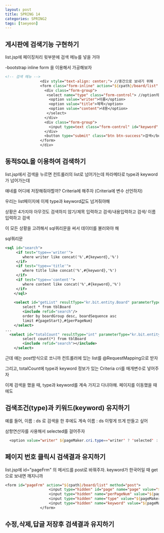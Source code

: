 ```yaml
---
layout: post
title: SPRING 14
categories: SPRING2
tags: [taeyeon]
---
```



## 게시판에 검색기능 구현하기

list.jsp에 페이징처리 윗부분에 검색 메뉴를 넣을 거야 

-bootstrap inline form 을 이용해서 가공해보자

```1=list.jsp
<!-- 검색 메뉴 -->
				<div style="text-align: center;"> //중간으로 보내기 위해 
				<form class="form-inline" action="${cpath}/board/list" method="post">
				  <div class="form-group"> 
				   <select name="type" class="form-control"> //option의 value가 type이라는 파라메타로 넘어감
				    <option value="writer">이름</option>
				    <option value="title">제목</option>
				    <option value="content">내용</option>
				   </select>
				  </div>
				  <div class="form-group">
				    <input type=text class="form-control" id="keyword" name="keyword"> 
				  </div>
				  <button type="submit" class="btn btn-success">검색</button>
				</form>
				</div>
```

## 동적SQL을 이용하여 검색하기

list.jsp에서 검색을 누르면 컨트롤러의 list로 넘어가는데 파라메타로 type과 keyword가 넘어가는데

얘네를 어디에 저장해줘야할까? Criteria에 해주자 (Criteria에 변수 선언하자)

우리는 list페이지에 이제 type과 keyword값도 넘겨줘야해

상황은 4가지야 아무것도 검색하지 않기/제목 입력하고 검색/내용입력하고 검색/ 이름 입력하고 검색

이 모든 상황을 고려해서 sql쿼리문을 써서 데이터를 불러와야 해

sql쿼리문

```2=BoardMapper.xml
<sql id="search">
	 <if test="type=='writer'">
	 	where writer like concat('%',#{keyword},'%')
	 </if>
	 <if test="type=='title'">
	 	where title like concat('%',#{keyword},'%')
	 </if>
	 <if test="type=='content'">
	 	where content like concat('%',#{keyword},'%')
	 </if>
	</sql>
	
	<select id="getList" resultType="kr.bit.entity.Board" parameterType="kr.bit.entity.Criteria">
		select * from tblBoard 
		<include refid="search"/>
		order by boardGroup desc, boardSequence asc 
		limit #{pageStart},#{perPageNum}
	</select>
...
  <select id="totalCount" resultType="int" parameterType="kr.bit.entity.Criteria">
		select count(*) from tblBoard
		<include refid="search"></include>
	</select>

```

근데 얘는 post방식으로 쏘니까 컨트롤러에 있는 list를 @RequestMapping으로 받자

그리고, totalCount에 type과 keyword 정보가 있는 Criteria cri를 매개변수로 넣어주자

이제 검색을 했을 때, type과 keyword를 계속 가지고 다녀야해. 페이지를 이동했을 때에도


## 검색조건(type)과 키워드(keyword) 유지하기

예를 들어, 이름 : ds 로 검색을 한 후에도 계속 이름 : ds 이렇게 뜨게 만들고 싶어

삼항연산자를 사용해서 selected를 걸어주자

```3=list.jsp
  <option value="writer" ${pageMaker.cri.type=='writer' ? 'selected' : ''>이름</option>
```

## 페이지 번호 클릭시 검색결과 유지하기

list.jsp에 id="pageFrm" 의 메서드를 post로 바꿔주자. keyword가 한국어일 때 get으로 보내면 깨지니까

```4=list.jsp
<form id="pageFrm" action="${cpath}/board/list" method="post">
					<input type="hidden" id="page" name="page" value="${pageMaker.cri.page}"/>
					<input type="hidden" name="perPageNum" value="${pageMaker.cri.perPageNum}"/>
					<input type="hidden" name="type" value="${pageMaker.cri.type}"/>
					<input type="hidden" name="keyword" value="${pageMaker.cri.keyword}"/>
				</form>
```

## 수정,삭제,답글 저장후 검색결과 유지하기












